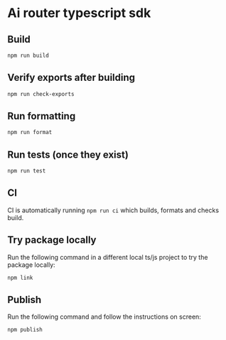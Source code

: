 # Ai router typescript sdk

## Build

```sh
npm run build
```

## Verify exports after building

```sh
npm run check-exports
```

## Run formatting

```sh
npm run format
```

## Run tests (once they exist)

```sh
npm run test
```

## CI

CI is automatically running `npm run ci` which builds, formats and checks build.

## Try package locally

Run the following command in a different local ts/js project to try the package locally:

```sh
npm link
```

## Publish

Run the following command and follow the instructions on screen:

```sh
npm publish
```
